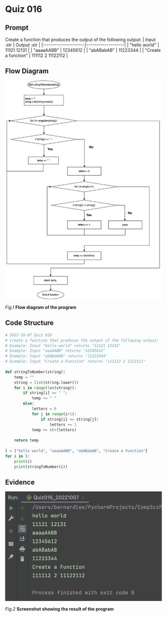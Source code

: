 # Quiz 016

## Prompt
Create a function that produces the output of the following output:
| Input :str          | Output :str       |
|---------------------|-------------------|
| "hello world"       | 11121 12131       |
| "aaaaAABB"          | 12345612          |
| "abABabAB"          | 11223344          |
| "Create a function" | 111112 2 11122112 |

## Flow Diagram
![](Quiz016_FlowDiagram2.jpg)

*Fig.1* **Flow diagram of the program**

## Code Structure 
```.py
# 2022-10-07 Quiz 016
# Create a function that produces the output of the following output:
# Example: Inout "hello world" returns "11121 12131"
# Example: Input "aaaAABB" returns "12345612"
# Example: Input "abABabAB" returns "11223344"
# Example: Input "Create a Function" returns "111112 2 1122111"

def stringToNumber(string):
    temp = ""
    string = list(string.lower())
    for i in range(len(string)):
        if string[i] == " ":
            temp += " "
        else:
            letters = 0
            for j in range(i+1):
                if string[i] == string[j]:
                    letters += 1
            temp += str(letters)

    return temp

l = ["hello world", "aaaaAABB", "abABabAB", "Create a Function"]
for i in l:
    print(i)
    print(stringToNumber(i))

```

## Evidence
![](Quiz016_Evidence.jpg)

*Fig.2* **Screenshot showing the result of the program**
